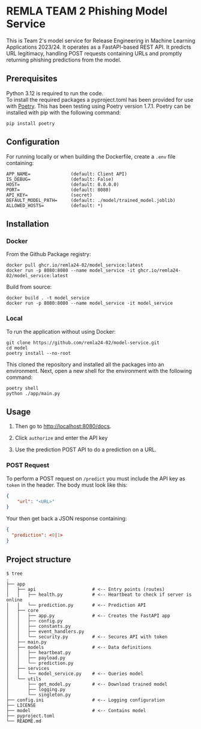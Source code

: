 # REMLA TEAM 2 Phishing Model Service
This is Team 2's model service for Release Engineering in Machine Learning Applications 2023/24. It operates as a FastAPI-based REST API. It predicts URL legitimacy, handling POST requests containing URLs and promptly returning phishing predictions from the model.

## Prerequisites
Python 3.12 is required to run the code.  
To install the required packages a pyproject.toml has been provided for use with [Poetry](https://python-poetry.org/docs/).
This has been testing using Poetry version 1.7.1.
Poetry can be installed with pip with the following command:
``` console
pip install poetry
```

## Configuration
For running locally or when building the Dockerfile, create a `.env` file containing:

``` file
APP_NAME=               (default: Client API)
IS_DEBUG=               (default: False)
HOST=                   (default: 0.0.0.0)
PORT=                   (default: 8080)
API_KEY=                (secret)
DEFAULT_MODEL_PATH=     (default: ./model/trained_model.joblib)
ALLOWED_HOSTS=          (default: *)
```


## Installation

### Docker

From the Github Package registry:

``` console
docker pull ghcr.io/remla24-02/model_service:latest
docker run -p 8080:8080 --name model_service -it ghcr.io/remla24-02/model_service:latest
```

Build from source:

``` console
docker build . -t model_service
docker run -p 8080:8080 --name model_service -it model_service
```

### Local
To run the application without using Docker:

``` console
git clone https://github.com/remla24-02/model-service.git
cd model
poetry install --no-root
```

This cloned the repository and installed all the packages into an environment.
Next, open a new shell for the environment with the following command:
``` console
poetry shell
python ./app/main.py
```

## Usage

1. Then go to [http://localhost:8080/docs](http://localhost:8080/docs).

2. Click `authorize` and enter the API key

3. Use the prediction POST API to do a prediction on a URL.

### POST Request
To perform a POST request on `/predict` you must include the API key as `token` in the header. The body must look like this:

``` json
{
    "url": "<URL>"
}
```

Your then get back a JSON response containing:

``` json
{
  "prediction": <0|1>
}
```

## Project structure
``` console
$ tree
.
├── app
│   ├── api                     # <-- Entry points (routes)
│   │   ├── health.py           # <-- Heartbeat to check if server is online
│   │   └── prediction.py       # <-- Prediction API
│   ├── core
│   │   ├── app.py              # <-- Creates the FastAPI app
│   │   ├── config.py
│   │   ├── constants.py
│   │   ├── event_handlers.py
│   │   └── security.py         # <-- Secures API with token
│   ├── main.py
│   ├── models                  # <-- Data definitions
│   │   ├── heartbeat.py
│   │   ├── payload.py
│   │   └── prediction.py
│   ├── services                
│   │   └── model_service.py    # <-- Queries model
│   └── utils
│       ├── get_model.py        # <-- Download trained model
│       ├── logging.py
│       └── singleton.py
├── config.ini                  # <-- Logging configuration
├── LICENSE
├── model                       # <-- Contains model
├── pyproject.toml
└── README.md
```